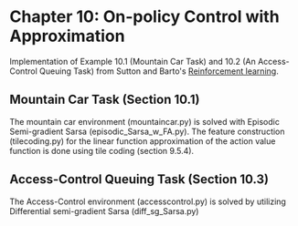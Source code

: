 # Chapter 10: On-policy Control with Approximation

Implementation of Example 10.1 (Mountain Car Task) and 10.2 (An Access-Control Queuing Task) from Sutton and Barto's [Reinforcement learning](http://incompleteideas.net/book/the-book.html).


## Mountain Car Task (Section 10.1)

The mountain car environment (mountaincar.py) is solved with Episodic Semi-gradient Sarsa (episodic_Sarsa_w_FA.py). 
The feature construction (tilecoding.py) for the linear function approximation of the action value function is done using tile coding (section 9.5.4).

## Access-Control Queuing Task (Section 10.3)

The Access-Control environment (accesscontrol.py) is solved by utilizing Differential semi-gradient Sarsa (diff_sg_Sarsa.py) 